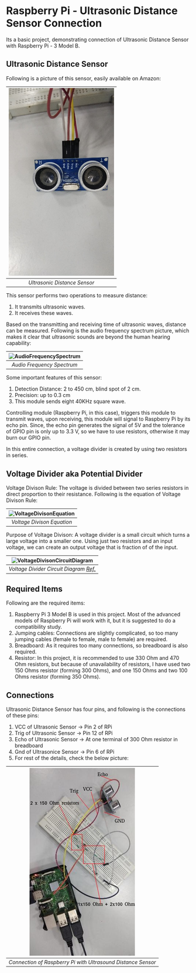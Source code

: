 # Raspberry Pi - Ultrasonic Distance Sensor Connection
Its a basic project, demonstrating connection of Ultrasonic Distance Sensor with Raspberry Pi - 3 Model B.

## Ultrasonic Distance Sensor
Following is a picture of this sensor, easily available on Amazon:

|![UltrasonicDistanceSensor](https://github.com/sansinghsanjay/UltrasonicDistanceSensor_RPi_Connection/blob/master/images/ultrasonic_distance_sensor.jpg) |
|:--:|
| *Ultrasonic Distance Sensor* |


This sensor performs two operations to measure distance:
1. It transmits ultrasonic waves.
2. It receives these waves. 

Based on the transmitting and receiving time of ultrasonic waves, distance can be measured. Following is the audio frequency spectrum picture, which makes it clear that ultrasonic sounds are beyond the human hearing capability:

|![AudioFrequencySpectrum]()|
|:--:|
| *Audio Frequency Spectrum* |

Some important features of this sensor:
1. Detection Distance: 2 to 450 cm, blind spot of 2 cm.
2. Precision: up to 0.3 cm
3. This module sends eight 40KHz square wave.

Controlling module (Raspberry Pi, in this case), triggers this module to transmit waves, upon receiving, this module will signal to Raspberry Pi by its echo pin. Since, the echo pin generates the signal of 5V and the tolerance of GPIO pin is only up to 3.3 V, so we have to use resistors, otherwise it may burn our GPIO pin.

In this entire connection, a voltage divider is created by using two resistors in series.

## Voltage Divider aka Potential Divider
Voltage Divison Rule: The voltage is divided between two series resistors in direct proportion to their resistance.
Following is the equation of Voltage Divison Rule:

|![VoltageDivisonEquation]()|
|:--:|
| *Voltage Divison Equation* |

Purpose of Voltage Divison: A voltage divider is a small circuit which turns a large voltage into a smaller one. Using just two resistors and an input voltage, we can create an output voltage that is fraction of of the input.

|![VoltageDivisonCircuitDiagram]()|
|:--:|
| *Voltage Divider Circuit Diagram [Ref.](https://learn.sparkfun.com/tutorials/voltage-dividers/all)*|

## Required Items
Following are the required items:
1. Raspberry Pi 3 Model B is used in this project. Most of the advanced models of Raspberry Pi will work with it, but it is suggested to do a compatibility study.
2. Jumping cables: Connections are slightly complicated, so too many jumping cables (female to female, male to female) are required.
3. Breadboard: As it requires too many connections, so breadboard is also required.
4. Resistor: In this project, it is recommended to use 330 Ohm and 470 Ohm resistors, but because of unavailability of resistors, I have used two 150 Ohms resistor (forming 300 Ohms), and one 150 Ohms and two 100 Ohms resistor (forming 350 Ohms).

## Connections
Ultrasonic Distance Sensor has four pins, and following is the connections of these pins:
1. VCC of Ultrasonic Sensor -> Pin 2 of RPi
2. Trig of Ultrasonic Sensor -> Pin 12 of RPi
3. Echo of Ultrasonic Sensor -> At one terminal of 300 Ohm resistor in breadboard
4. Gnd of Ultrasonice Sensor -> Pin 6 of RPi
5. For rest of the details, check the below picture:

|![connection_RPi_UltrasonicDistanceSensor](https://github.com/sansinghsanjay/UltrasonicDistanceSensor_RPi_Connection/blob/master/images/connections.jpg) |
|:--:|
| *Connection of Raspberry Pi with Ultrasound Distance Sensor* |

